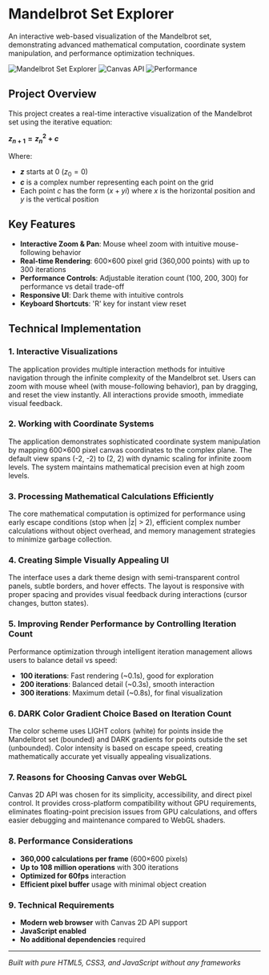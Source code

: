 # Mandelbrot Set Explorer

An interactive web-based visualization of the Mandelbrot set, demonstrating advanced mathematical computation, coordinate system manipulation, and performance optimization techniques.

![Mandelbrot Set Explorer](https://img.shields.io/badge/Status-Complete-brightgreen)
![Canvas API](https://img.shields.io/badge/API-Canvas%202D-blue)
![Performance](https://img.shields.io/badge/Performance-Optimized-orange)

## Project Overview

This project creates a real-time interactive visualization of the Mandelbrot set using the iterative equation:

**$z_{n+1} = z_n^2 + c$**

Where:
- **$z$** starts at 0 ($z_0 = 0$)
- **$c$** is a complex number representing each point on the grid
- Each point $c$ has the form $(x + yi)$ where $x$ is the horizontal position and $y$ is the vertical position

## Key Features

- **Interactive Zoom & Pan**: Mouse wheel zoom with intuitive mouse-following behavior
- **Real-time Rendering**: 600×600 pixel grid (360,000 points) with up to 300 iterations
- **Performance Controls**: Adjustable iteration count (100, 200, 300) for performance vs detail trade-off
- **Responsive UI**: Dark theme with intuitive controls
- **Keyboard Shortcuts**: 'R' key for instant view reset

## Technical Implementation

### 1. Interactive Visualizations

The application provides multiple interaction methods for intuitive navigation through the infinite complexity of the Mandelbrot set. Users can zoom with mouse wheel (with mouse-following behavior), pan by dragging, and reset the view instantly. All interactions provide smooth, immediate visual feedback.

### 2. Working with Coordinate Systems

The application demonstrates sophisticated coordinate system manipulation by mapping 600×600 pixel canvas coordinates to the complex plane. The default view spans (-2, -2) to (2, 2) with dynamic scaling for infinite zoom levels. The system maintains mathematical precision even at high zoom levels.

### 3. Processing Mathematical Calculations Efficiently

The core mathematical computation is optimized for performance using early escape conditions (stop when |z| > 2), efficient complex number calculations without object overhead, and memory management strategies to minimize garbage collection.

### 4. Creating Simple Visually Appealing UI

The interface uses a dark theme design with semi-transparent control panels, subtle borders, and hover effects. The layout is responsive with proper spacing and provides visual feedback during interactions (cursor changes, button states).

### 5. Improving Render Performance by Controlling Iteration Count

Performance optimization through intelligent iteration management allows users to balance detail vs speed:
- **100 iterations**: Fast rendering (~0.1s), good for exploration
- **200 iterations**: Balanced detail (~0.3s), smooth interaction  
- **300 iterations**: Maximum detail (~0.8s), for final visualization

### 6. DARK Color Gradient Choice Based on Iteration Count

The color scheme uses LIGHT colors (white) for points inside the Mandelbrot set (bounded) and DARK gradients for points outside the set (unbounded). Color intensity is based on escape speed, creating mathematically accurate yet visually appealing visualizations.

### 7. Reasons for Choosing Canvas over WebGL

Canvas 2D API was chosen for its simplicity, accessibility, and direct pixel control. It provides cross-platform compatibility without GPU requirements, eliminates floating-point precision issues from GPU calculations, and offers easier debugging and maintenance compared to WebGL shaders.

### 8. Performance Considerations

- **360,000 calculations per frame** (600×600 pixels)
- **Up to 108 million operations** with 300 iterations
- **Optimized for 60fps** interaction
- **Efficient pixel buffer** usage with minimal object creation


### 9.  Technical Requirements

- **Modern web browser** with Canvas 2D API support
- **JavaScript enabled**
- **No additional dependencies** required

---

*Built with pure HTML5, CSS3, and JavaScript without any frameworks* 